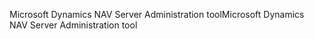 <span data-ttu-id="22194-101">Microsoft Dynamics NAV Server Administration tool</span><span class="sxs-lookup"><span data-stu-id="22194-101">Microsoft Dynamics NAV Server Administration tool</span></span>